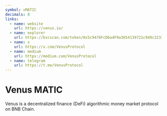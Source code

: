 ```yaml
---
symbol: vMATIC
decimals: 8
links:
  - name: website
    url: https://venus.io/
  - name: explorer
    url: https://bscscan.com/token/0x5c9476FcD6a4F9a3654139721c949c2233bBbBc8
  - name: x
    url: https://x.com/VenusProtocol
  - name: medium
    url: https://medium.com/VenusProtocol
  - name: telegram
    url: https://t.me/VenusProtocol
---
```


# Venus MATIC

Venus is a decentralized finance (DeFi) algorithmic money market protocol on BNB Chain.
